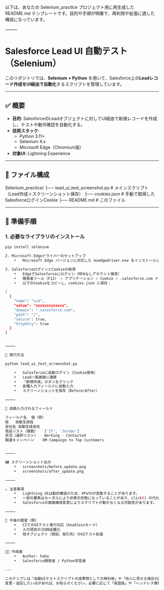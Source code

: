 以下は、あなたの Selenium_practice プロジェクト用に再生成した README.md テンプレートです。目的や手順が明確で、再利用や拡張に適した構成になっています。

⸻


# Salesforce Lead UI 自動テスト（Selenium）

このリポジトリでは、**Selenium + Python** を用いて、Salesforce上の**Leadレコード作成をUI経由で自動化**するスクリプトを管理しています。

---

## ✅ 概要

- **目的**: SalesforceのLeadオブジェクトに対してUI経由で新規レコードを作成し、テストや動作確認を自動化する。
- **技術スタック**:
  - Python 3.11+
  - Selenium 4.x
  - Microsoft Edge（Chromium版）
- **対象UI**: Lightning Experience

---

## 📁 ファイル構成

Selenium_practice/
├── lead_ui_test_screenshot.py   # メインスクリプト（Lead作成＋スクリーンショット保存）
├── cookies.json                 # 手動で取得したSalesforceログインCookie
├── README.md                    # このファイル

---

## 🔧 準備手順

### 1. 必要なライブラリのインストール

```bash
pip install selenium

2. Microsoft Edgeドライバーのセットアップ
	•	Microsoft Edge バージョンに対応した msedgedriver.exe をインストールし、環境変数 PATH に追加するか、Pythonスクリプトと同じフォルダに配置してください。

3. SalesforceログインとCookieの取得
	•	EdgeでSalesforceにログイン（MFAなしアカウント推奨）
	•	開発者ツール（F12） > アプリケーション > Cookie > .salesforce.com ドメイン
	•	以下のCookieをコピーし、cookies.json に保存：

[
  {
    "name": "sid",
    "value": "xxxxxxxxxxxxx",
    "domain": ".salesforce.com",
    "path": "/",
    "secure": true,
    "httpOnly": true
  }
]


⸻

🚀 実行方法

python lead_ui_test_screenshot.py

	•	Salesforceに自動ログイン（Cookie使用）
	•	Lead一覧画面に遷移
	•	「新規作成」ボタンをクリック
	•	各種入力フィールドに自動入力
	•	スクリーンショットを保存（Before/After）

⸻

📝 自動入力されるフィールド

フィールド名	値（例）
姓	自動生成姓
会社名	自動生成会社
商品リスト（複数）	['IT', 'Jordan']
状況（選択リスト）	Working - Contacted
関連キャンペーン	DM Campaign to Top Customers


⸻

🖼️ スクリーンショット出力
	•	screenshots/before_update.png
	•	screenshots/after_update.png

⸻

⚠️ 注意事項
	•	Lightning UIは動的構造のため、XPathが変動することがあります。
	•	一部の要素はモーダルにより非表示状態になっていることがあり、click() の代わりに driver.execute_script(...) で対応しています。
	•	Salesforceの画面構成変更によりスクリプトが動かなくなる可能性があります。

⸻

📌 今後の展望（例）
	•	CIでのUIテスト実行対応（headlessモード）
	•	入力項目のJSON定義化
	•	他オブジェクト（商談、取引先）のUIテスト拡張

⸻

🧑‍💻 作成者
	•	Author: haha
	•	Salesforce開発者 / Python学習者

---

このテンプレは「自動UIテストスクリプトの成果物としての再利用」や「他人に見せる場合の説明文」にも使えます。  
変更・追記したい点があれば、お知らせください。必要に応じて「英語版」や「ヘッドレス環境対応版」も提供できます。
